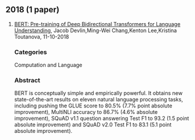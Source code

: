 
## 2018 (1 paper)

1. [BERT: Pre-training of Deep Bidirectional Transformers for Language Understanding](https://arxiv.org/abs/1810.04805v2), Jacob Devlin,Ming-Wei Chang,Kenton Lee,Kristina Toutanova, 11-10-2018
      ### Categories
      Computation and Language
     ### Abstract
     BERT is conceptually simple and empirically powerful. It obtains new state-of-the-art results on eleven natural language processing tasks, including pushing the GLUE score to 80.5% (7.7% point absolute improvement), MultiNLI accuracy to 86.7% (4.6% absolute improvement), SQuAD v1.1 question answering Test F1 to 93.2 (1.5 point absolute improvement) and SQuAD v2.0 Test F1 to 83.1 (5.1 point absolute improvement).

